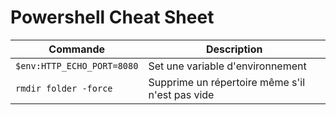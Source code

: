 # Powershell Cheat Sheet

Commande | Description
--- | ---
`$env:HTTP_ECHO_PORT=8080`|Set une variable d'environnement
`rmdir folder -force`|Supprime un répertoire même s'il n'est pas vide
